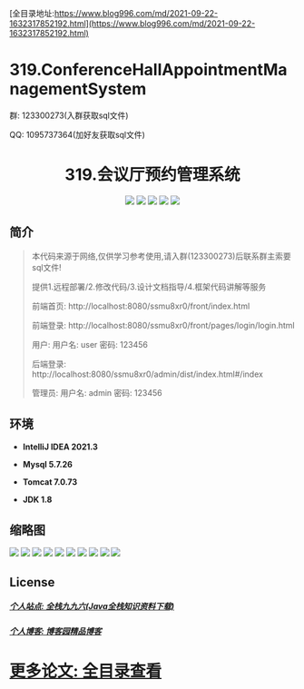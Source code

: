 [全目录地址:https://www.blog996.com/md/2021-09-22-1632317852192.html](https://www.blog996.com/md/2021-09-22-1632317852192.html)
# 319.ConferenceHallAppointmentManagementSystem

<p>群: 123300273(入群获取sql文件)</p>
<p>QQ: 1095737364(加好友获取sql文件)</p>

<p><h1 align="center">319.会议厅预约管理系统</h1></p>


<p align="center">
	<img src="https://img.shields.io/badge/jdk-1.8-orange.svg"/>
    <img src="https://img.shields.io/badge/spring-5.x-lightgrey.svg"/>
    <img src="https://img.shields.io/badge/springmvc-3.x-blue.svg"/>
    <img src="https://img.shields.io/badge/jsp-3.x-blue.svg"/>
    <img src="https://img.shields.io/badge/mybatis-5.x-yellow.svg"/>
</p>

## 简介

> 本代码来源于网络,仅供学习参考使用,请入群(123300273)后联系群主索要sql文件!
>
> 提供1.远程部署/2.修改代码/3.设计文档指导/4.框架代码讲解等服务
>
> 前端首页: http://localhost:8080/ssmu8xr0/front/index.html
>
> 前端登录: http://localhost:8080/ssmu8xr0/front/pages/login/login.html
>
> 用户: 用户名: user 密码: 123456
>
> 后端登录: http://localhost:8080/ssmu8xr0/admin/dist/index.html#/index
>
> 管理员: 用户名: admin 密码: 123456
>

## 环境

- <b>IntelliJ IDEA 2021.3</b>

- <b>Mysql 5.7.26</b>

- <b>Tomcat 7.0.73</b>

- <b>JDK 1.8</b>




## 缩略图

![](https://img2024.cnblogs.com/blog/588112/202401/588112-20240105123947201-2074674477.png)
![](https://img2024.cnblogs.com/blog/588112/202401/588112-20240105123953405-32736214.png)
![](https://img2024.cnblogs.com/blog/588112/202401/588112-20240105123957987-1950395575.png)
![](https://img2024.cnblogs.com/blog/588112/202401/588112-20240105124001493-1350750408.png)
![](https://img2024.cnblogs.com/blog/588112/202401/588112-20240105124009872-909598239.png)
![](https://img2024.cnblogs.com/blog/588112/202401/588112-20240105124014377-949914894.png)
![](https://img2024.cnblogs.com/blog/588112/202401/588112-20240105124018380-1067752865.png)
![](https://img2024.cnblogs.com/blog/588112/202401/588112-20240105124022277-836875991.png)
![](https://img2024.cnblogs.com/blog/588112/202401/588112-20240105124025946-1117747511.png)
![](https://img2024.cnblogs.com/blog/588112/202401/588112-20240105124030087-1787538373.png)




## License

##### [个人站点: 全栈九九六(Java全栈知识资料下载)](https://www.blog996.com/)
##### [个人博客: 博客园精品博客](https://www.cnblogs.com/yysbolg/)
# [更多论文: 全目录查看](https://www.blog996.com/md/2021-09-22-1632317852192.html)


